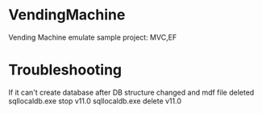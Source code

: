 # VendingMachine
Vending Machine emulate sample project: MVC,EF

# Troubleshooting
If it can't create database after DB structure changed and mdf file deleted
sqllocaldb.exe stop v11.0
sqllocaldb.exe delete v11.0

